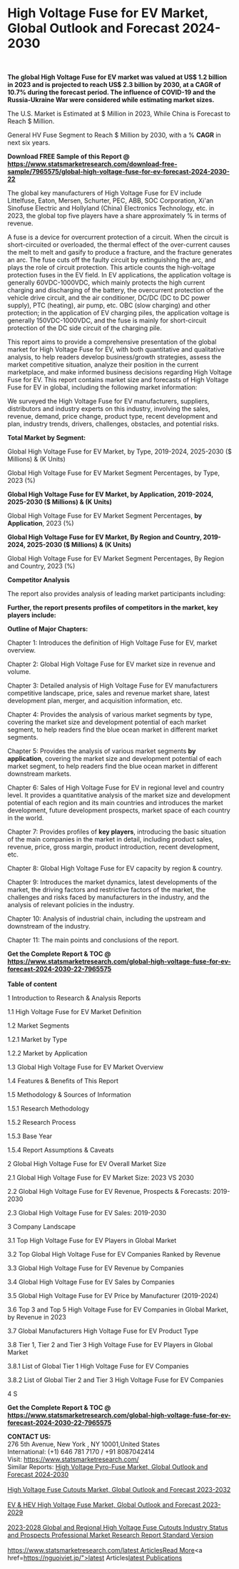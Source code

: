 <h1>High Voltage Fuse for EV Market, Global Outlook and Forecast 2024-2030</h1><br/><p><strong>The global High Voltage Fuse for EV market was valued at US$ 1.2 billion in 2023 and is projected to reach US$ 2.3 billion by 2030, at a <strong>CAGR</strong> of 10.7% during the forecast period. The influence of COVID-19 and the Russia-Ukraine War were considered while estimating market sizes.</strong></p><p>The U.S. Market is Estimated at $ Million in 2023, While China is Forecast to Reach $ Million.</p><p>General HV Fuse Segment to Reach $ Million by 2030, with a % <strong>CAGR</strong> in next six years.</p><p><strong>Download FREE Sample of this Report @ <a href="https://www.statsmarketresearch.com/download-free-sample/7965575/global-high-voltage-fuse-for-ev-forecast-2024-2030-22">https://www.statsmarketresearch.com/download-free-sample/7965575/global-high-voltage-fuse-for-ev-forecast-2024-2030-22</a></strong></p><p>The global key manufacturers of High Voltage Fuse for EV include Littelfuse, Eaton, Mersen, Schurter, PEC, ABB, SOC Corporation, Xi'an Sinofuse Electric and Hollyland (China) Electronics Technology, etc. in 2023, the global top five players have a share approximately % in terms of revenue.</p><p>A fuse is a device for overcurrent protection of a circuit. When the circuit is short-circuited or overloaded, the thermal effect of the over-current causes the melt to melt and gasify to produce a fracture, and the fracture generates an arc. The fuse cuts off the faulty circuit by extinguishing the arc, and plays the role of circuit protection. This article counts the high-voltage protection fuses in the EV field. In EV applications, the application voltage is generally 60VDC-1000VDC, which mainly protects the high current charging and discharging of the battery, the overcurrent protection of the vehicle drive circuit, and the air conditioner, DC/DC (DC to DC power supply), PTC (heating), air pump, etc. OBC (slow charging) and other protection; in the application of EV charging piles, the application voltage is generally 150VDC-1000VDC, and the fuse is mainly for short-circuit protection of the DC side circuit of the charging pile.</p><p>This report aims to provide a comprehensive presentation of the global market for High Voltage Fuse for EV, with both quantitative and qualitative analysis, to help readers develop business/growth strategies, assess the market competitive situation, analyze their position in the current marketplace, and make informed business decisions regarding High Voltage Fuse for EV. This report contains market size and forecasts of High Voltage Fuse for EV in global, including the following market information:</p><p>We surveyed the High Voltage Fuse for EV manufacturers, suppliers, distributors and industry experts on this industry, involving the sales, revenue, demand, price change, product type, recent development and plan, industry trends, drivers, challenges, obstacles, and potential risks.</p><p><strong>Total Market by Segment:</strong></p><p>Global High Voltage Fuse for EV Market, by Type, 2019-2024, 2025-2030 ($ Millions) & (K Units)</p><p>Global High Voltage Fuse for EV Market Segment Percentages, by Type, 2023 (%)</p><p><strong>Global High Voltage Fuse for EV Market, <strong>by Application</strong>, 2019-2024, 2025-2030 ($ Millions) & (K Units)</strong></p><p>Global High Voltage Fuse for EV Market Segment Percentages, <strong>by Application</strong>, 2023 (%)</p><p><strong>Global High Voltage Fuse for EV Market, By Region and Country, 2019-2024, 2025-2030 ($ Millions) & (K Units)</strong></p><p>Global High Voltage Fuse for EV Market Segment Percentages, By Region and Country, 2023 (%)</p><p><strong>Competitor Analysis</strong></p><p>The report also provides analysis of leading market participants including:</p><p><strong>Further, the report presents profiles of competitors in the market, <strong>key players</strong> include:</strong></p><p><strong>Outline of Major Chapters:</strong></p><p>Chapter 1: Introduces the definition of High Voltage Fuse for EV, market overview.</p><p>Chapter 2: Global High Voltage Fuse for EV market size in revenue and volume.</p><p>Chapter 3: Detailed analysis of High Voltage Fuse for EV manufacturers competitive landscape, price, sales and revenue market share, latest development plan, merger, and acquisition information, etc.</p><p>Chapter 4: Provides the analysis of various market segments by type, covering the market size and development potential of each market segment, to help readers find the blue ocean market in different market segments.</p><p>Chapter 5: Provides the analysis of various market segments <strong>by application</strong>, covering the market size and development potential of each market segment, to help readers find the blue ocean market in different downstream markets.</p><p>Chapter 6: Sales of High Voltage Fuse for EV in regional level and country level. It provides a quantitative analysis of the market size and development potential of each region and its main countries and introduces the market development, future development prospects, market space of each country in the world.</p><p>Chapter 7: Provides profiles of <strong>key players</strong>, introducing the basic situation of the main companies in the market in detail, including product sales, revenue, price, gross margin, product introduction, recent development, etc.</p><p>Chapter 8: Global High Voltage Fuse for EV capacity by region & country.</p><p>Chapter 9: Introduces the market dynamics, latest developments of the market, the driving factors and restrictive factors of the market, the challenges and risks faced by manufacturers in the industry, and the analysis of relevant policies in the industry.</p><p>Chapter 10: Analysis of industrial chain, including the upstream and downstream of the industry.</p><p>Chapter 11: The main points and conclusions of the report.</p><div><b>Get the Complete Report & TOC @ <a href="https://www.statsmarketresearch.com/global-high-voltage-fuse-for-ev-forecast-2024-2030-22-7965575">https://www.statsmarketresearch.com/global-high-voltage-fuse-for-ev-forecast-2024-2030-22-7965575</a></b></div><br><b>Table of content</b><p>1 Introduction to Research & Analysis Reports<br />
 
  1.1 High Voltage Fuse for EV Market Definition<br />
 
  1.2 Market Segments<br />
 
  1.2.1 Market by Type<br />
 
  1.2.2 Market by Application<br />
 
  1.3 Global High Voltage Fuse for EV Market Overview<br />
 
  1.4 Features & Benefits of This Report<br />
 
  1.5 Methodology & Sources of Information<br />
 
  1.5.1 Research Methodology<br />
 
  1.5.2 Research Process<br />
 
  1.5.3 Base Year<br />
 
  1.5.4 Report Assumptions & Caveats<br />
 
 2 Global High Voltage Fuse for EV Overall Market Size<br />
 
  2.1 Global High Voltage Fuse for EV Market Size: 2023 VS 2030<br />
 
  2.2 Global High Voltage Fuse for EV Revenue, Prospects & Forecasts: 2019-2030<br />
 
  2.3 Global High Voltage Fuse for EV Sales: 2019-2030<br />
 
 3 Company Landscape<br />
 
  3.1 Top High Voltage Fuse for EV Players in Global Market<br />
 
  3.2 Top Global High Voltage Fuse for EV Companies Ranked by Revenue<br />
 
  3.3 Global High Voltage Fuse for EV Revenue by Companies<br />
 
  3.4 Global High Voltage Fuse for EV Sales by Companies<br />
 
  3.5 Global High Voltage Fuse for EV Price by Manufacturer (2019-2024)<br />
 
  3.6 Top 3 and Top 5 High Voltage Fuse for EV Companies in Global Market, by Revenue in 2023<br />
 
  3.7 Global Manufacturers High Voltage Fuse for EV Product Type<br />
 
  3.8 Tier 1, Tier 2 and Tier 3 High Voltage Fuse for EV Players in Global Market<br />
 
  3.8.1 List of Global Tier 1 High Voltage Fuse for EV Companies<br />
 
  3.8.2 List of Global Tier 2 and Tier 3 High Voltage Fuse for EV Companies<br />
 
 4 S<br><div><b>Get the Complete Report & TOC @ <a href="https://www.statsmarketresearch.com/global-high-voltage-fuse-for-ev-forecast-2024-2030-22-7965575">https://www.statsmarketresearch.com/global-high-voltage-fuse-for-ev-forecast-2024-2030-22-7965575</a></b></div></p> <b>CONTACT US:</b><br>276 5th Avenue, New York , NY 10001,United States<br>International: (+1) 646 781 7170 / +91 8087042414<br>Visit: <a href="https://www.statsmarketresearch.com/">https://www.statsmarketresearch.com/</a><br>Similar Reports: <a href="https://www.statsmarketresearch.com/global-high-voltage-fuse-for-ev-forecast-2024-2030-22-7965575">High Voltage Pyro-Fuse Market, Global Outlook and Forecast 2024-2030</a><br/><br/><a href="https://www.statsmarketresearch.com/global-high-voltage-fuse-for-ev-forecast-2024-2030-22-7965575">High Voltage Fuse Cutouts Market, Global Outlook and Forecast 2023-2032</a><br/><br/><a href="https://www.statsmarketresearch.com/global-high-voltage-fuse-for-ev-forecast-2024-2030-22-7965575">EV & HEV High Voltage Fuse Market, Global Outlook and Forecast 2023-2029</a><br/><br/><a href="https://www.statsmarketresearch.com/global-high-voltage-fuse-for-ev-forecast-2024-2030-22-7965575">2023-2028 Global and Regional High Voltage Fuse Cutouts Industry Status and Prospects Professional Market Research Report Standard Version</a><br/><br/><a href="https://gyeongbokgung.com">https://www.statsmarketresearch.com/</a><a href="https://hallyeomaritime.com">latest Articles</a><a href="https://jingwansa.com">Read More</a><a href=https://nguoiviet.jp/">latest Articles</a><a href="https://www.intelmarketresearch.com/">latest Publications</a>